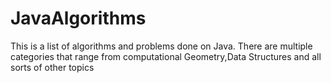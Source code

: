# JavaAlgorithms
This is a list of algorithms and problems done on Java. There are multiple categories that range from computational Geometry,Data Structures and all sorts of other topics
